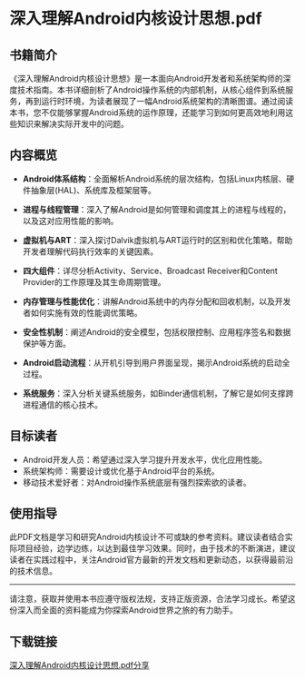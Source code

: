 # 深入理解Android内核设计思想.pdf

## 书籍简介

《深入理解Android内核设计思想》是一本面向Android开发者和系统架构师的深度技术指南。本书详细剖析了Android操作系统的内部机制，从核心组件到系统服务，再到运行时环境，为读者展现了一幅Android系统架构的清晰图谱。通过阅读本书，您不仅能够掌握Android系统的运作原理，还能学习到如何更高效地利用这些知识来解决实际开发中的问题。

## 内容概览

- **Android体系结构**：全面解析Android系统的层次结构，包括Linux内核层、硬件抽象层(HAL)、系统库及框架层等。
  
- **进程与线程管理**：深入了解Android是如何管理和调度其上的进程与线程的，以及这对应用性能的影响。

- **虚拟机与ART**：深入探讨Dalvik虚拟机与ART运行时的区别和优化策略，帮助开发者理解代码执行效率的关键因素。

- **四大组件**：详尽分析Activity、Service、Broadcast Receiver和Content Provider的工作原理及其生命周期管理。

- **内存管理与性能优化**：讲解Android系统中的内存分配和回收机制，以及开发者如何实施有效的性能调优策略。

- **安全性机制**：阐述Android的安全模型，包括权限控制、应用程序签名和数据保护等方面。

- **Android启动流程**：从开机引导到用户界面呈现，揭示Android系统的启动全过程。

- **系统服务**：深入分析关键系统服务，如Binder通信机制，了解它是如何支撑跨进程通信的核心技术。

## 目标读者

- Android开发人员：希望通过深入学习提升开发水平，优化应用性能。
- 系统架构师：需要设计或优化基于Android平台的系统。
- 移动技术爱好者：对Android操作系统底层有强烈探索欲的读者。

## 使用指导

此PDF文档是学习和研究Android内核设计不可或缺的参考资料。建议读者结合实际项目经验，边学边练，以达到最佳学习效果。同时，由于技术的不断演进，建议读者在实践过程中，关注Android官方最新的开发文档和更新动态，以获得最前沿的技术信息。

---

请注意，获取并使用本书应遵守版权法规，支持正版资源，合法学习成长。希望这份深入而全面的资料能成为你探索Android世界之旅的有力助手。

## 下载链接

[深入理解Android内核设计思想.pdf分享](https://pan.quark.cn/s/0c35504934d9)